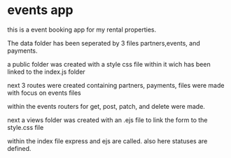 # events app
this is a event booking app for my rental properties. 

The data folder has been seperated by 3 files partners,events, and payments.

a public folder was created with a style css file within it wich has been linked to the index.js folder

next 3 routes were created containing partners, payments, files were made with focus on events files

within the events 
routers for get, post, patch, and delete were made.

next a views folder was created with an .ejs file to link the form to the style.css file

within the index file express and ejs are called. also here statuses are defined.

